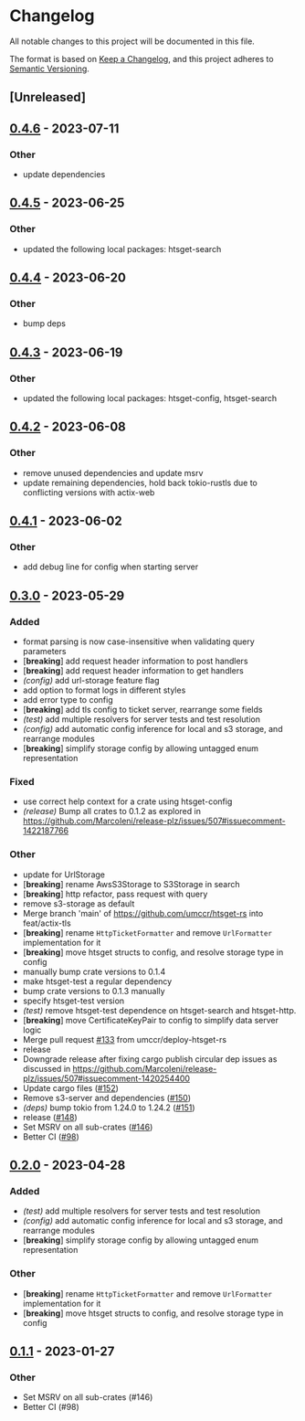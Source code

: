 # Changelog
All notable changes to this project will be documented in this file.

The format is based on [Keep a Changelog](https://keepachangelog.com/en/1.0.0/),
and this project adheres to [Semantic Versioning](https://semver.org/spec/v2.0.0.html).

## [Unreleased]

## [0.4.6](https://github.com/umccr/htsget-rs/compare/htsget-lambda-v0.4.5...htsget-lambda-v0.4.6) - 2023-07-11

### Other
- update dependencies

## [0.4.5](https://github.com/umccr/htsget-rs/compare/htsget-lambda-v0.4.4...htsget-lambda-v0.4.5) - 2023-06-25

### Other
- updated the following local packages: htsget-search

## [0.4.4](https://github.com/umccr/htsget-rs/compare/htsget-lambda-v0.4.3...htsget-lambda-v0.4.4) - 2023-06-20

### Other
- bump deps

## [0.4.3](https://github.com/umccr/htsget-rs/compare/htsget-lambda-v0.4.2...htsget-lambda-v0.4.3) - 2023-06-19

### Other
- updated the following local packages: htsget-config, htsget-search

## [0.4.2](https://github.com/umccr/htsget-rs/compare/htsget-lambda-v0.4.1...htsget-lambda-v0.4.2) - 2023-06-08

### Other
- remove unused dependencies and update msrv
- update remaining dependencies, hold back tokio-rustls due to conflicting versions with actix-web

## [0.4.1](https://github.com/umccr/htsget-rs/compare/htsget-lambda-v0.4.0...htsget-lambda-v0.4.1) - 2023-06-02

### Other
- add debug line for config when starting server

## [0.3.0](https://github.com/umccr/htsget-rs/compare/htsget-lambda-v0.2.0...htsget-lambda-v0.3.0) - 2023-05-29

### Added
- format parsing is now case-insensitive when validating query parameters
- [**breaking**] add request header information to post handlers
- [**breaking**] add request header information to get handlers
- *(config)* add url-storage feature flag
- add option to format logs in different styles
- add error type to config
- [**breaking**] add tls config to ticket server, rearrange some fields
- *(test)* add multiple resolvers for server tests and test resolution
- *(config)* add automatic config inference for local and s3 storage, and rearrange modules
- [**breaking**] simplify storage config by allowing untagged enum representation

### Fixed
- use correct help context for a crate using htsget-config
- *(release)* Bump all crates to 0.1.2 as explored in https://github.com/MarcoIeni/release-plz/issues/507#issuecomment-1422187766

### Other
- update for UrlStorage
- [**breaking**] rename AwsS3Storage to S3Storage in search
- [**breaking**] http refactor, pass request with query
- remove s3-storage as default
- Merge branch 'main' of https://github.com/umccr/htsget-rs into feat/actix-tls
- [**breaking**] rename `HttpTicketFormatter` and remove `UrlFormatter` implementation for it
- [**breaking**] move htsget structs to config, and resolve storage type in config
- manually bump crate versions to 0.1.4
- make htsget-test a regular dependency
- bump crate versions to 0.1.3 manually
- specify htsget-test version
- *(test)* remove htsget-test dependence on htsget-search and htsget-http.
- [**breaking**] move CertificateKeyPair to config to simplify data server logic
- Merge pull request [#133](https://github.com/umccr/htsget-rs/pull/133) from umccr/deploy-htsget-rs
- release
- Downgrade release after fixing cargo publish circular dep issues as discussed in https://github.com/MarcoIeni/release-plz/issues/507#issuecomment-1420254400
- Update cargo files ([#152](https://github.com/umccr/htsget-rs/pull/152))
- Remove s3-server and dependencies ([#150](https://github.com/umccr/htsget-rs/pull/150))
- *(deps)* bump tokio from 1.24.0 to 1.24.2 ([#151](https://github.com/umccr/htsget-rs/pull/151))
- release ([#148](https://github.com/umccr/htsget-rs/pull/148))
- Set MSRV on all sub-crates ([#146](https://github.com/umccr/htsget-rs/pull/146))
- Better CI ([#98](https://github.com/umccr/htsget-rs/pull/98))

## [0.2.0](https://github.com/umccr/htsget-rs/compare/htsget-lambda-v0.1.4...htsget-lambda-v0.2.0) - 2023-04-28

### Added
- *(test)* add multiple resolvers for server tests and test resolution
- *(config)* add automatic config inference for local and s3 storage, and rearrange modules
- [**breaking**] simplify storage config by allowing untagged enum representation

### Other
- [**breaking**] rename `HttpTicketFormatter` and remove `UrlFormatter` implementation for it
- [**breaking**] move htsget structs to config, and resolve storage type in config

## [0.1.1](https://github.com/umccr/htsget-rs/compare/htsget-lambda-v0.1.0...htsget-lambda-v0.1.1) - 2023-01-27

### Other
- Set MSRV on all sub-crates (#146)
- Better CI (#98)
